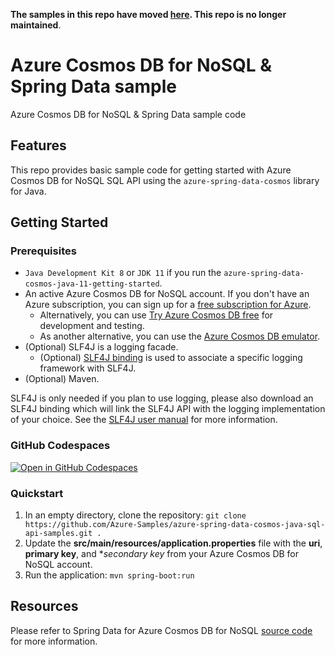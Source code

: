 **The samples in this repo have moved [here](https://github.com/Azure-Samples/azure-spring-boot-samples/tree/main/cosmos/azure-spring-data-cosmos/spring3-samples/cosmos-quickstart-samples). This repo is no longer maintained**.


# Azure Cosmos DB for NoSQL & Spring Data sample

Azure Cosmos DB for NoSQL & Spring Data sample code

## Features

This repo provides basic sample code for getting started with Azure Cosmos DB for NoSQL SQL API using the `azure-spring-data-cosmos` library for Java.

## Getting Started

### Prerequisites

- `Java Development Kit 8` or `JDK 11` if you run the `azure-spring-data-cosmos-java-11-getting-started`. 
- An active Azure Cosmos DB for NoSQL account. If you don't have an Azure subscription, you can sign up for a [free subscription for Azure](https://azure.microsoft.com/free/). 
  - Alternatively, you can use [Try Azure Cosmos DB free](https://cosmos.azure.com/try) for development and testing.
  - As another alternative, you can use the [Azure Cosmos DB emulator](https://docs.microsoft.com/en-us/azure/cosmos-db/local-emulator).
- (Optional) SLF4J is a logging facade.
  - (Optional) [SLF4J binding](http://www.slf4j.org/manual.html) is used to associate a specific logging framework with SLF4J.
- (Optional) Maven.

SLF4J is only needed if you plan to use logging, please also download an SLF4J binding which will link the SLF4J API with the logging implementation of your choice. See the [SLF4J user manual](http://www.slf4j.org/manual.html) for more information.

### GitHub Codespaces

[![Open in GitHub Codespaces](https://github.com/codespaces/badge.svg)](https://github.com/codespaces/new?hide_repo_select=true&ref=main&repo=287104556)

### Quickstart

1. In an empty directory, clone the repository: `git clone https://github.com/Azure-Samples/azure-spring-data-cosmos-java-sql-api-samples.git .`
1. Update the **src/main/resources/application.properties** file with the **uri**, **primary key**, and **secondary key* from your Azure Cosmos DB for NoSQL account.
3. Run the application: `mvn spring-boot:run`

## Resources

Please refer to Spring Data for Azure Cosmos DB for NoSQL [source code](https://github.com/Azure/azure-sdk-for-java/tree/master/sdk/cosmos) for more information.
